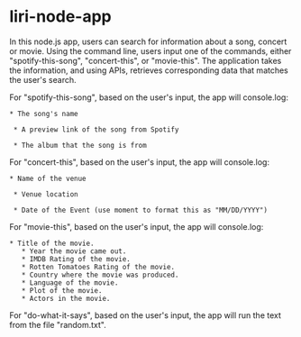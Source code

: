 # liri-node-app

In this node.js app, users can search for information about a song, concert or movie. Using the command line, users input one of the commands, either "spotify-this-song", "concert-this", or "movie-this". The application takes the information, and using APIs, retrieves corresponding data that matches the user's search.

For "spotify-this-song", based on the user's input, the app will console.log:
    
    * The song's name

     * A preview link of the song from Spotify

     * The album that the song is from

For "concert-this", based on the user's input, the app will console.log:

    * Name of the venue

     * Venue location

     * Date of the Event (use moment to format this as "MM/DD/YYYY")
    
For "movie-this", based on the user's input, the app will console.log:

    * Title of the movie.   
       * Year the movie came out.
       * IMDB Rating of the movie.
       * Rotten Tomatoes Rating of the movie.
       * Country where the movie was produced.
       * Language of the movie.
       * Plot of the movie.
       * Actors in the movie.

For "do-what-it-says", based on the user's input, the app will run the text from the file "random.txt".
